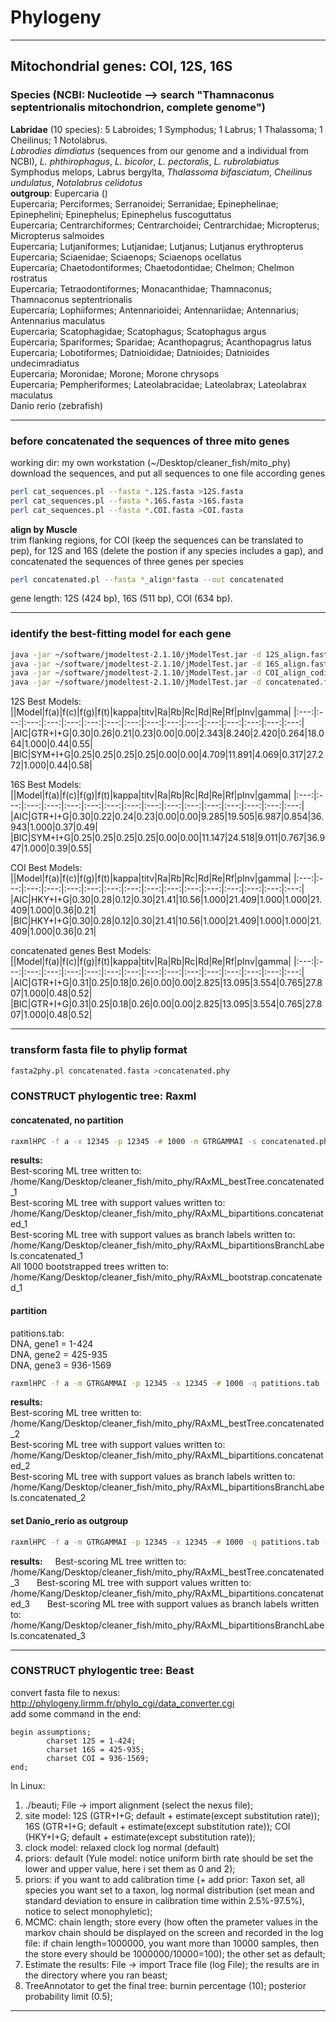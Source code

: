 # Phylogeny
-----------
## Mitochondrial genes: COI, 12S, 16S
### Species (NCBI: Nucleotide --> search "Thamnaconus septentrionalis mitochondrion, complete genome")
**Labridae** (10 species): 5 Labroides; 1 Symphodus; 1 Labrus; 1 Thalassoma; 1 Cheilinus; 1 Notolabrus.     
*Labrodies dimdiatus* (sequences from our genome and a individual from NCBI), *L. phthirophagus*, *L. bicolor*, *L. pectoralis*, *L. rubrolabiatus*     
Symphodus melops, Labrus bergylta, *Thalassoma bifasciatum*, *Cheilinus undulatus*, *Notolabrus celidotus*    
**outgroup**: Eupercaria ()     
Eupercaria; Perciformes; Serranoidei; Serranidae; Epinephelinae; Epinephelini; Epinephelus; Epinephelus fuscoguttatus    
Eupercaria; Centrarchiformes; Centrarchoidei; Centrarchidae; Micropterus; Micropterus salmoides    
Eupercaria; Lutjaniformes; Lutjanidae; Lutjanus; Lutjanus erythropterus     
Eupercaria; Sciaenidae; Sciaenops; Sciaenops ocellatus     
Eupercaria; Chaetodontiformes; Chaetodontidae; Chelmon; Chelmon rostratus     
Eupercaria; Tetraodontiformes; Monacanthidae; Thamnaconus; Thamnaconus septentrionalis     
Eupercaria; Lophiiformes; Antennarioidei; Antennariidae; Antennarius; Antennarius maculatus       
Eupercaria; Scatophagidae; Scatophagus; Scatophagus argus        
Eupercaria; Spariformes; Sparidae; Acanthopagrus; Acanthopagrus latus      
Eupercaria; Lobotiformes; Datnioididae; Datnioides; Datnioides undecimradiatus     
Eupercaria; Moronidae; Morone; Morone chrysops     
Eupercaria; Pempheriformes; Lateolabracidae; Lateolabrax; Lateolabrax maculatus  
Danio rerio (zebrafish)     
***
### before concatenated the sequences of three mito genes
working dir: my own workstation (~/Desktop/cleaner_fish/mito_phy)    
download the sequences, and put all sequences to one file according genes      
```bash
perl cat_sequences.pl --fasta *.12S.fasta >12S.fasta
perl cat_sequences.pl --fasta *.16S.fasta >16S.fasta
perl cat_sequences.pl --fasta *.COI.fasta >COI.fasta
```
**align by Muscle**    
trim flanking regions, for COI (keep the sequences can be translated to pep), for 12S and 16S (delete the postion if any species includes a gap), and concatenated the sequences of three genes per species       
```bash
perl concatenated.pl --fasta *_align*fasta --out concatenated
```
gene length: 12S (424 bp), 16S (511 bp), COI (634 bp).    
***
### identify the best-fitting model for each gene
```bash
java -jar ~/software/jmodeltest-2.1.10/jModelTest.jar -d 12S_align.fasta -g 4 -i -f -AIC -BIC -a
java -jar ~/software/jmodeltest-2.1.10/jModelTest.jar -d 16S_align.fasta -g 4 -i -f -AIC -BIC -a
java -jar ~/software/jmodeltest-2.1.10/jModelTest.jar -d COI_align_coding.fasta -g 4 -i -f -AIC -BIC -a
java -jar ~/software/jmodeltest-2.1.10/jModelTest.jar -d concatenated.fasta -g 4 -i -f -AIC -BIC -a
```

12S Best Models:    
||Model|f(a)|f(c)|f(g)|f(t)|kappa|titv|Ra|Rb|Rc|Rd|Re|Rf|pInv|gamma|
|:---:|:---:|:---:|:---:|:---:|:---:|:---:|:---:|:---:|:---:|:---:|:---:|:---:|:---:|:---:|:---:|
|AIC|GTR+I+G|0.30|0.26|0.21|0.23|0.00|0.00|2.343|8.240|2.420|0.264|18.064|1.000|0.44|0.55|
|BIC|SYM+I+G|0.25|0.25|0.25|0.25|0.00|0.00|4.709|11.891|4.069|0.317|27.272|1.000|0.44|0.58|

16S Best Models:   
||Model|f(a)|f(c)|f(g)|f(t)|kappa|titv|Ra|Rb|Rc|Rd|Re|Rf|pInv|gamma|
|:---:|:---:|:---:|:---:|:---:|:---:|:---:|:---:|:---:|:---:|:---:|:---:|:---:|:---:|:---:|:---:|
|AIC|GTR+I+G|0.30|0.22|0.24|0.23|0.00|0.00|9.285|19.505|6.987|0.854|36.943|1.000|0.37|0.49|
|BIC|SYM+I+G|0.25|0.25|0.25|0.25|0.00|0.00|11.147|24.518|9.011|0.767|36.947|1.000|0.39|0.55|

COI Best Models:    
||Model|f(a)|f(c)|f(g)|f(t)|kappa|titv|Ra|Rb|Rc|Rd|Re|Rf|pInv|gamma|
|:---:|:---:|:---:|:---:|:---:|:---:|:---:|:---:|:---:|:---:|:---:|:---:|:---:|:---:|:---:|:---:|
|AIC|HKY+I+G|0.30|0.28|0.12|0.30|21.41|10.56|1.000|21.409|1.000|1.000|21.409|1.000|0.36|0.21|
|BIC|HKY+I+G|0.30|0.28|0.12|0.30|21.41|10.56|1.000|21.409|1.000|1.000|21.409|1.000|0.36|0.21|

concatenated genes Best Models:       
||Model|f(a)|f(c)|f(g)|f(t)|kappa|titv|Ra|Rb|Rc|Rd|Re|Rf|pInv|gamma|
|:---:|:---:|:---:|:---:|:---:|:---:|:---:|:---:|:---:|:---:|:---:|:---:|:---:|:---:|:---:|:---:|
|AIC|GTR+I+G|0.31|0.25|0.18|0.26|0.00|0.00|2.825|13.095|3.554|0.765|27.807|1.000|0.48|0.52|    
|BIC|GTR+I+G|0.31|0.25|0.18|0.26|0.00|0.00|2.825|13.095|3.554|0.765|27.807|1.000|0.48|0.52|    

***

### transform fasta file to phylip format
```bash
fasta2phy.pl concatenated.fasta >concatenated.phy
```
### CONSTRUCT phylogentic tree: Raxml
#### concatenated, no partition
```bash
raxmlHPC -f a -x 12345 -p 12345 -# 1000 -m GTRGAMMAI -s concatenated.phy -n concatenated_1
```
**results:**        
Best-scoring ML tree written to: /home/Kang/Desktop/cleaner_fish/mito_phy/RAxML_bestTree.concatenated_1       
Best-scoring ML tree with support values written to: /home/Kang/Desktop/cleaner_fish/mito_phy/RAxML_bipartitions.concatenated_1      
Best-scoring ML tree with support values as branch labels written to: /home/Kang/Desktop/cleaner_fish/mito_phy/RAxML_bipartitionsBranchLabels.concatenated_1       
All 1000 bootstrapped trees written to: /home/Kang/Desktop/cleaner_fish/mito_phy/RAxML_bootstrap.concatenated_1         
#### partition
patitions.tab:   
DNA, gene1 = 1-424     
DNA, gene2 = 425-935      
DNA, gene3 = 936-1569     

```bash
raxmlHPC -f a -m GTRGAMMAI -p 12345 -x 12345 -# 1000 -q patitions.tab -s concatenated.phy -n concatenated_2
```
**results:**     
Best-scoring ML tree written to: /home/Kang/Desktop/cleaner_fish/mito_phy/RAxML_bestTree.concatenated_2       
Best-scoring ML tree with support values written to: /home/Kang/Desktop/cleaner_fish/mito_phy/RAxML_bipartitions.concatenated_2       
Best-scoring ML tree with support values as branch labels written to: /home/Kang/Desktop/cleaner_fish/mito_phy/RAxML_bipartitionsBranchLabels.concatenated_2      
#### set Danio_rerio as outgroup
```bash
raxmlHPC -f a -m GTRGAMMAI -p 12345 -x 12345 -# 1000 -q patitions.tab -s concatenated.phy -o Danio_rerio -n concatenated_3
```
**results:**     
Best-scoring ML tree written to: /home/Kang/Desktop/cleaner_fish/mito_phy/RAxML_bestTree.concatenated_3       
Best-scoring ML tree with support values written to: /home/Kang/Desktop/cleaner_fish/mito_phy/RAxML_bipartitions.concatenated_3       
Best-scoring ML tree with support values as branch labels written to: /home/Kang/Desktop/cleaner_fish/mito_phy/RAxML_bipartitionsBranchLabels.concatenated_3      
****
### CONSTRUCT phylogentic tree: Beast
convert fasta file to nexus: http://phylogeny.lirmm.fr/phylo_cgi/data_converter.cgi     
add some command in the end:      
```
begin assumptions;
        charset 12S = 1-424;
        charset 16S = 425-935;
        charset COI = 936-1569;
end;
```
In Linux:    
1. ./beauti; File -> import alignment (select the nexus file);      
2. site model: 12S (GTR+I+G; default + estimate(except substitution rate)); 16S (GTR+I+G; default + estimate(except substitution rate)); COI (HKY+I+G; default + estimate(except substitution rate));       
3. clock model: relaxed clock log normal (default)    
4. priors: default (Yule model: notice uniform birth rate should be set the lower and upper value, here i set them as 0 and 2);
5. priors: if you want to add calibration time (+ add prior: Taxon set, all species you want set to a taxon, log normal distribution (set mean and standard deviation to ensure in calibration time within 2.5%-97.5%), notice to select monophyletic);     
6. MCMC: chain length; store every (how often the prameter values in the markov chain should be displayed on the screen and recorded in the log file: if chain length=1000000, you want more than 10000 samples, then the store every should be 1000000/10000=100); the other set as default;     
7. Estimate the results: File -> import Trace file (log File); the results are in the directory where you ran beast;        
8. TreeAnnotator to get the final tree: burnin percentage (10); posterior probability limit (0.5);    
****
